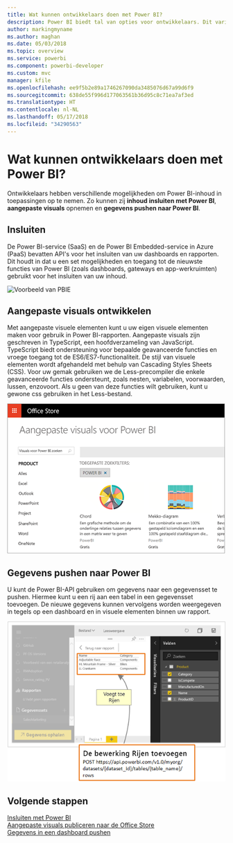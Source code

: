 ```yaml
---
title: Wat kunnen ontwikkelaars doen met Power BI?
description: Power BI biedt tal van opties voor ontwikkelaars. Dit varieert van het insluiten van items tot aangepaste visuals en het streamen van gegevenssets.
author: markingmyname
ms.author: maghan
ms.date: 05/03/2018
ms.topic: overview
ms.service: powerbi
ms.component: powerbi-developer
ms.custom: mvc
manager: kfile
ms.openlocfilehash: ee9f5b2e89a1746267090da3485076d67a99d6f9
ms.sourcegitcommit: 638de55f996d177063561b36d95c8c71ea7af3ed
ms.translationtype: HT
ms.contentlocale: nl-NL
ms.lasthandoff: 05/17/2018
ms.locfileid: "34290563"
---
```

# <a name="what-can-developers-do-with-power-bi"></a>Wat kunnen ontwikkelaars doen met Power BI?

Ontwikkelaars hebben verschillende mogelijkheden om Power BI-inhoud in toepassingen op te nemen. Zo kunnen zij **inhoud insluiten met Power BI**, **aangepaste visuals** opnemen en **gegevens pushen naar Power BI**.

## <a name="embedding"></a>Insluiten
De Power BI-service (SaaS) en de Power BI Embedded-service in Azure (PaaS) bevatten API's voor het insluiten van uw dashboards en rapporten. Dit houdt in dat u een set mogelijkheden en toegang tot de nieuwste functies van Power BI (zoals dashboards, gateways en app-werkruimten) gebruikt voor het insluiten van uw inhoud.

![Voorbeeld van PBIE](media/what-can-you-do/what-can-you-do-01.png)

## <a name="develop-custom-visuals"></a>Aangepaste visuals ontwikkelen
Met aangepaste visuele elementen kunt u uw eigen visuele elementen maken voor gebruik in Power BI-rapporten. Aangepaste visuals zijn geschreven in TypeScript, een hoofdverzameling van JavaScript. TypeScript biedt ondersteuning voor bepaalde geavanceerde functies en vroege toegang tot de ES6/ES7-functionaliteit. De stijl van visuele elementen wordt afgehandeld met behulp van Cascading Styles Sheets (CSS). Voor uw gemak gebruiken we de Less-precompiler die enkele geavanceerde functies ondersteunt, zoals nesten, variabelen, voorwaarden, lussen, enzovoort. Als u geen van deze functies wilt gebruiken, kunt u gewone css gebruiken in het Less-bestand.

![Voorbeeld van aangepaste visuals](media/what-can-you-do/powerbi-custom-visual-store.png)

## <a name="push-data-into-power-bi"></a>Gegevens pushen naar Power BI
U kunt de Power BI-API gebruiken om gegevens naar een gegevensset te pushen. Hiermee kunt u een rij aan een tabel in een gegevensset toevoegen. De nieuwe gegevens kunnen vervolgens worden weergegeven in tegels op een dashboard en in visuele elementen binnen uw rapport.

![Voorbeeld van pushen van gegevens](media/what-can-you-do/powerbi-push-data.png)

## <a name="next-steps"></a>Volgende stappen
[Insluiten met Power BI](embedding.md)  
[Aangepaste visuals publiceren naar de Office Store](office-store.md)  
[Gegevens in een dashboard pushen](walkthrough-push-data.md)
